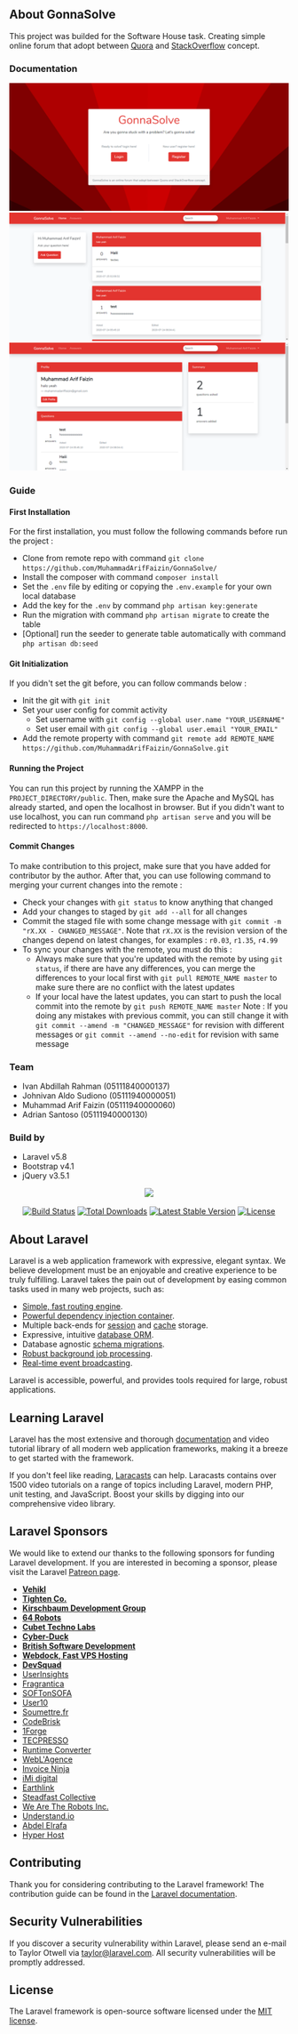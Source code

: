## About GonnaSolve
This project was builded for the Software House task. Creating simple online forum that adopt between [Quora](https://quora.com) and [StackOverflow](https://stackoverflow.com) concept.

### Documentation
![Index Page](documentation/index.png)
![Home Page](documentation/home.png)
![Dashboard Page](documentation/dashboard.png)

### Guide
#### First Installation
For the first installation, you must follow the following commands before run the project :
- Clone from remote repo with command `git clone https://github.com/MuhammadArifFaizin/GonnaSolve/`
- Install the composer with command `composer install`
- Set the `.env` file by editing or copying the `.env.example` for your own local database
- Add the key for the `.env` by command `php artisan key:generate`
- Run the migration with command `php artisan migrate` to create the table
- [Optional] run the seeder to generate table automatically with command `php artisan db:seed`

#### Git Initialization
If you didn't set the git before, you can follow commands below :
- Init the git with `git init`
- Set your user config for commit activity
    * Set username with `git config --global user.name "YOUR_USERNAME"`
    * Set user email with `git config --global user.email "YOUR_EMAIL"`
- Add the remote property with command `git remote add REMOTE_NAME https://github.com/MuhammadArifFaizin/GonnaSolve.git`

#### Running the Project
You can run this project by running the XAMPP in the `PROJECT_DIRECTORY/public`.
Then, make sure the Apache and MySQL has already started, and open the localhost in browser.
But if you didn't want to use localhost, you can run command `php artisan serve` and you will be redirected to `https://localhost:8000`.

#### Commit Changes
To make contribution to this project, make sure that you have added for contributor by the author.
After that, you can use following command to merging your current changes into the remote :
- Check your changes with `git status` to know anything that changed
- Add your changes to staged by `git add --all` for all changes
- Commit the staged file with some change message with `git commit -m "rX.XX - CHANGED_MESSAGE"`. Note that `rX.XX` is the revision version of the changes depend on latest changes, for examples : `r0.03`, `r1.35`, `r4.99`
- To sync your changes with the remote, you must do this :
    * Always make sure that you're updated with the remote by using `git status`, if there are have any differences, you can merge the differences to your local first with `git pull REMOTE_NAME master` to make sure there are no conflict with the latest updates
    * If your local have the latest updates, you can start to push the local commit into the remote by `git push REMOTE_NAME master`
Note :
If you doing any mistakes with previous commit, you can still change it with `git commit --amend -m "CHANGED_MESSAGE"` for revision with different messages or `git commit --amend --no-edit` for revision with same message

### Team
- Ivan Abdillah Rahman (05111840000137)
- Johnivan Aldo Sudiono (05111940000051)
- Muhammad Arif Faizin (05111940000060)
- Adrian Santoso (05111940000130)

### Build by
- Laravel v5.8
- Bootstrap v4.1
- jQuery v3.5.1

<p align="center"><img src="https://res.cloudinary.com/dtfbvvkyp/image/upload/v1566331377/laravel-logolockup-cmyk-red.svg" width="400"></p>

<p align="center">
<a href="https://travis-ci.org/laravel/framework"><img src="https://travis-ci.org/laravel/framework.svg" alt="Build Status"></a>
<a href="https://packagist.org/packages/laravel/framework"><img src="https://poser.pugx.org/laravel/framework/d/total.svg" alt="Total Downloads"></a>
<a href="https://packagist.org/packages/laravel/framework"><img src="https://poser.pugx.org/laravel/framework/v/stable.svg" alt="Latest Stable Version"></a>
<a href="https://packagist.org/packages/laravel/framework"><img src="https://poser.pugx.org/laravel/framework/license.svg" alt="License"></a>
</p>

## About Laravel

Laravel is a web application framework with expressive, elegant syntax. We believe development must be an enjoyable and creative experience to be truly fulfilling. Laravel takes the pain out of development by easing common tasks used in many web projects, such as:

- [Simple, fast routing engine](https://laravel.com/docs/routing).
- [Powerful dependency injection container](https://laravel.com/docs/container).
- Multiple back-ends for [session](https://laravel.com/docs/session) and [cache](https://laravel.com/docs/cache) storage.
- Expressive, intuitive [database ORM](https://laravel.com/docs/eloquent).
- Database agnostic [schema migrations](https://laravel.com/docs/migrations).
- [Robust background job processing](https://laravel.com/docs/queues).
- [Real-time event broadcasting](https://laravel.com/docs/broadcasting).

Laravel is accessible, powerful, and provides tools required for large, robust applications.

## Learning Laravel

Laravel has the most extensive and thorough [documentation](https://laravel.com/docs) and video tutorial library of all modern web application frameworks, making it a breeze to get started with the framework.

If you don't feel like reading, [Laracasts](https://laracasts.com) can help. Laracasts contains over 1500 video tutorials on a range of topics including Laravel, modern PHP, unit testing, and JavaScript. Boost your skills by digging into our comprehensive video library.

## Laravel Sponsors

We would like to extend our thanks to the following sponsors for funding Laravel development. If you are interested in becoming a sponsor, please visit the Laravel [Patreon page](https://patreon.com/taylorotwell).

- **[Vehikl](https://vehikl.com/)**
- **[Tighten Co.](https://tighten.co)**
- **[Kirschbaum Development Group](https://kirschbaumdevelopment.com)**
- **[64 Robots](https://64robots.com)**
- **[Cubet Techno Labs](https://cubettech.com)**
- **[Cyber-Duck](https://cyber-duck.co.uk)**
- **[British Software Development](https://www.britishsoftware.co)**
- **[Webdock, Fast VPS Hosting](https://www.webdock.io/en)**
- **[DevSquad](https://devsquad.com)**
- [UserInsights](https://userinsights.com)
- [Fragrantica](https://www.fragrantica.com)
- [SOFTonSOFA](https://softonsofa.com/)
- [User10](https://user10.com)
- [Soumettre.fr](https://soumettre.fr/)
- [CodeBrisk](https://codebrisk.com)
- [1Forge](https://1forge.com)
- [TECPRESSO](https://tecpresso.co.jp/)
- [Runtime Converter](http://runtimeconverter.com/)
- [WebL'Agence](https://weblagence.com/)
- [Invoice Ninja](https://www.invoiceninja.com)
- [iMi digital](https://www.imi-digital.de/)
- [Earthlink](https://www.earthlink.ro/)
- [Steadfast Collective](https://steadfastcollective.com/)
- [We Are The Robots Inc.](https://watr.mx/)
- [Understand.io](https://www.understand.io/)
- [Abdel Elrafa](https://abdelelrafa.com)
- [Hyper Host](https://hyper.host)

## Contributing

Thank you for considering contributing to the Laravel framework! The contribution guide can be found in the [Laravel documentation](https://laravel.com/docs/contributions).

## Security Vulnerabilities

If you discover a security vulnerability within Laravel, please send an e-mail to Taylor Otwell via [taylor@laravel.com](mailto:taylor@laravel.com). All security vulnerabilities will be promptly addressed.

## License

The Laravel framework is open-source software licensed under the [MIT license](https://opensource.org/licenses/MIT).
